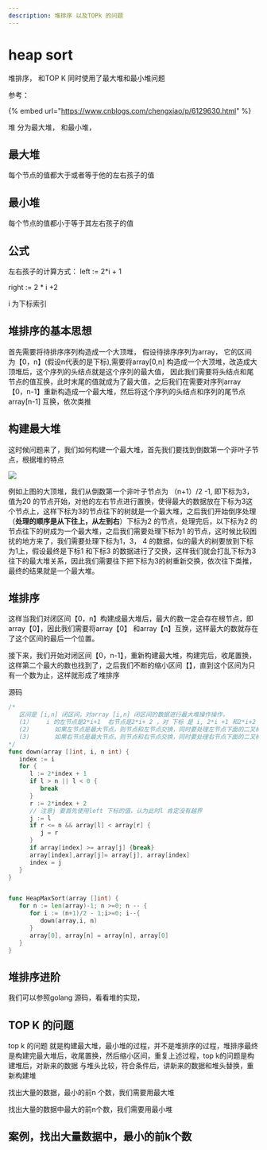 ```yaml
---
description: 堆排序 以及TOPk 的问题
---
```


# heap sort

堆排序， 和TOP K 同时使用了最大堆和最小堆问题

参考：

{% embed url="https://www.cnblogs.com/chengxiao/p/6129630.html" %}

堆 分为最大堆， 和最小堆，

## 最大堆

每个节点的值都大于或者等于他的左右孩子的值 

## 最小堆

每个节点的值都小于等于其左右孩子的值

## 公式

左右孩子的计算方式：  left := 2\*i + 1

right := 2 \* i +2

i 为下标索引

## 堆排序的基本思想

首先需要将待排序序列构造成一个大顶堆， 假设待排序序列为array， 它的区间为【0，n】\(假设n代表的是下标\),需要将array\[0,n\] 构造成一个大顶堆，改造成大顶堆后，这个序列的头结点就是这个序列的最大值， 因此我们需要将头结点和尾节点的值互换，此时末尾的值就成为了最大值，之后我们在需要对序列array【0，n-1】重新构造成一个最大堆，然后将这个序列的头结点和序列的尾节点array\[n-1\] 互换，依次类推



## 构建最大堆

这时候问题来了，我们如何构建一个最大堆，首先我们要找到倒数第一个非叶子节点，根据堆的特点

![](../../.gitbook/assets/image%20%288%29.png)

例如上图的大顶堆，我们从倒数第一个非叶子节点为  （n+1）/2 -1,  即下标为3，值为20 的节点开始，对他的左右节点进行置换，使得最大的数据放在下标为3这个节点上，这样下标为3的节点往下的树就是一个最大堆，之后我们开始倒序处理（**处理的顺序是从下往上，从左到右**）下标为2 的节点，处理完后，以下标为2 的节点往下的树成为一个最大堆，之后我们需要处理下标为1 的节点，这时候比较困扰的地方来了，我们需要处理下标为1，3， 4 的数据，似的最大的树要放到下标为1上，假设最终是下标1 和下标3 的数据进行了交换，这样我们就会打乱下标为3往下的最大堆关系，因此我们需要往下把下标为3的树重新交换，依次往下类推，最终的结果就是一个最大堆。

## 堆排序

这样当我们对闭区间【0，n】构建成最大堆后，最大的数一定会存在根节点，即array【0】，因此我们需要将array【0】 和array【n】互换，这样最大的数就存在了这个区间的最后一个位置。

接下来，我们开始对闭区间【0，n-1】，重新构建最大堆，构建完后，收尾置换，这样第二个最大的数也找到了，之后我们不断的缩小区间【】，直到这个区间为只有一个数为止，这样就形成了堆排序

源码



```go
/*
   区间是 [i,n] 闭区间，对array [i,n] 闭区间的数据进行最大堆操作操作，
   (1）    i 的左节点是2*i+1  右节点是2*i+ 2 ，对 下标 是 i, 2*i +1 和2*i+2 的数据进行比较，这里要判断左节点和右节点是否超出界限，如果超出，break
   (2)       如果左节点是最大节点，则节点和左节点交换，同时要处理左节点下面的二叉树，走（1）
   (3)       如果右节点是最大节点，则节点和右节点交换，同时要处理右节点下面的二叉树，走（1）
*/
func down(array []int, i, n int) {
   index := i
   for {
      l := 2*index + 1
      if l > n || l < 0 {
         break
      }
      r := 2*index + 2
      // 注意j 要首先使用left 下标的值，认为此时l 肯定没有越界
      j := l
      if r <= n && array[l] < array[r] {
         j = r
      }
      if array[index] >= array[j] {break}
      array[index],array[j]= array[j], array[index]
      index = j
   }
}


func HeapMaxSort(array []int) {
   for n := len(array)-1; n >=0; n -- {
      for i := (n+1)/2 - 1;i>=0; i--{
         down(array,i, n)
      }
      array[0], array[n] = array[n], array[0]
   }
}
```

##  堆排序进阶

我们可以参照golang 源码，看看堆的实现，

## TOP  K 的问题

top k 的问题 就是构建最大堆，最小堆的过程，并不是堆排序的过程，堆排序最终是构建完最大堆后，收尾置换，然后缩小区间，重复上述过程，top k的问题是构建堆后，对新来的数据 与堆头比较，符合条件后，讲新来的数据和堆头替换，重新构建堆

找出大量的数据，最小的前n 个数，我们需要用最大堆

找出大量的数据中最大的前n个数，我们需要用最小堆

## 案例，找出大量数据中，最小的前k个数

